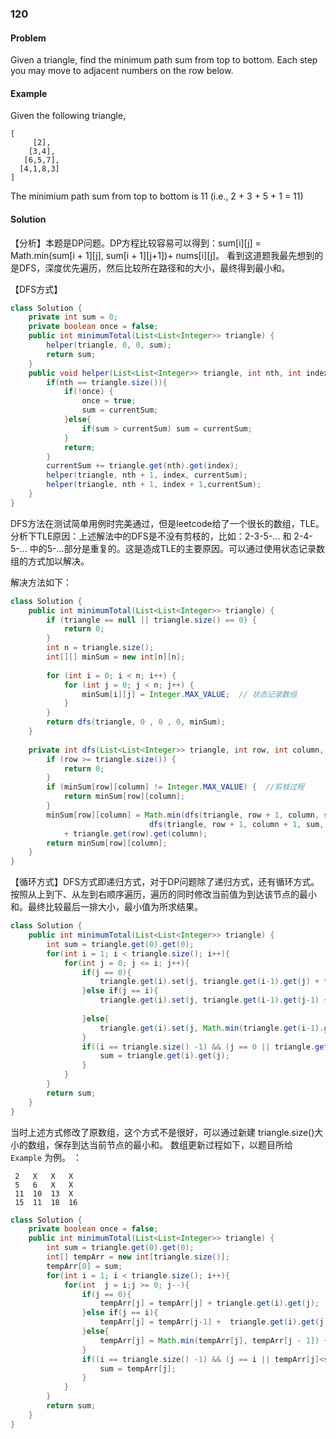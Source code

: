 ### 120

#### Problem
Given a triangle, find the minimum path sum from top to bottom. Each step you may move to adjacent numbers on the row below.

#### Example
Given the following triangle,
```
[
     [2],
    [3,4],
   [6,5,7],
  [4,1,8,3]
]

```
The minimium path sum from top to bottom is 11 (i.e., 2 + 3 + 5 + 1 = 11)

#### Solution
【分析】本题是DP问题。DP方程比较容易可以得到：sum[i][j] = Math.min(sum[i + 1][j], sum[i + 1][j+1])+ nums[i][j]。 看到这道题我最先想到的是DFS，深度优先遍历，然后比较所在路径和的大小，最终得到最小和。

【DFS方式】

``` java
class Solution {
    private int sum = 0;
    private boolean once = false;
    public int minimumTotal(List<List<Integer>> triangle) {
        helper(triangle, 0, 0, sum);
        return sum;
    }
    public void helper(List<List<Integer>> triangle, int nth, int index, int currentSum){
        if(nth == triangle.size()){
            if(!once) {
                once = true;
                sum = currentSum;
            }else{
                if(sum > currentSum) sum = currentSum;
            }
            return;
        }
        currentSum += triangle.get(nth).get(index);
        helper(triangle, nth + 1, index, currentSum);
        helper(triangle, nth + 1, index + 1,currentSum);
    }
}
```

DFS方法在测试简单用例时完美通过，但是leetcode给了一个很长的数组，TLE。分析下TLE原因：上述解法中的DFS是不没有剪枝的，比如：2-3-5-... 和 2-4-5-... 中的5-...部分是重复的。这是造成TLE的主要原因。可以通过使用状态记录数组的方式加以解决。

解决方法如下：
```  java 
class Solution {
    public int minimumTotal(List<List<Integer>> triangle) {
        if (triangle == null || triangle.size() == 0) {
            return 0;
        }
        int n = triangle.size();
        int[][] minSum = new int[n][n];
    
        for (int i = 0; i < n; i++) {
            for (int j = 0; j < n; j++) {
                minSum[i][j] = Integer.MAX_VALUE;  // 状态记录数组
            }
        }
        return dfs(triangle, 0 , 0 , 0, minSum);
    }
    
    private int dfs(List<List<Integer>> triangle, int row, int column, int sum, int[][] minSum) {
        if (row >= triangle.size()) {
            return 0;
        }
        if (minSum[row][column] != Integer.MAX_VALUE) {  //剪枝过程
            return minSum[row][column];
        }
        minSum[row][column] = Math.min(dfs(triangle, row + 1, column, sum, minSum),
                               dfs(triangle, row + 1, column + 1, sum, minSum))
            + triangle.get(row).get(column);
        return minSum[row][column];
    }
}
```


【循环方式】DFS方式即递归方式，对于DP问题除了递归方式，还有循环方式。 按照从上到下、从左到右顺序遍历，遍历的同时修改当前值为到达该节点的最小和。最终比较最后一排大小，最小值为所求结果。
``` java
class Solution {
    public int minimumTotal(List<List<Integer>> triangle) {
        int sum = triangle.get(0).get(0);
        for(int i = 1; i < triangle.size(); i++){
            for(int j = 0; j <= i; j++){
                if(j == 0){
                    triangle.get(i).set(j, triangle.get(i-1).get(j) + triangle.get(i).get(j));
                }else if(j == i){
                    triangle.get(i).set(j, triangle.get(i-1).get(j-1) + triangle.get(i).get(j));
                    
                }else{
                    triangle.get(i).set(j, Math.min(triangle.get(i-1).get(j), triangle.get(i-1).get(j-1)) + triangle.get(i).get(j));
                }
                if((i == triangle.size() -1) && (j == 0 || triangle.get(i).get(j)<sum)){
                    sum = triangle.get(i).get(j);
                }
            }
        }
        return sum;
    }
}
```

当时上述方式修改了原数组，这个方式不是很好，可以通过新建 triangle.size()大小的数组，保存到达当前节点的最小和。 数组更新过程如下，以题目所给 `Example` 为例。 ：

```
 2   X   X   X
 5   6   X   X
 11  10  13  X
 15  11  18  16
```

``` java
class Solution {
    private boolean once = false;
    public int minimumTotal(List<List<Integer>> triangle) {
        int sum = triangle.get(0).get(0);
        int[] tempArr = new int[triangle.size()];
        tempArr[0] = sum; 
        for(int i = 1; i < triangle.size(); i++){
            for(int  j = i;j >= 0; j--){
                if(j == 0){
                    tempArr[j] = tempArr[j] + triangle.get(i).get(j);
                }else if(j == i){
                    tempArr[j] = tempArr[j-1] +  triangle.get(i).get(j);
                }else{
                    tempArr[j] = Math.min(tempArr[j], tempArr[j - 1]) + triangle.get(i).get(j);
                }
                if((i == triangle.size() -1) && (j == i || tempArr[j]<sum)){
                    sum = tempArr[j];
                }
            }
        }
        return sum;
    }
}
```



